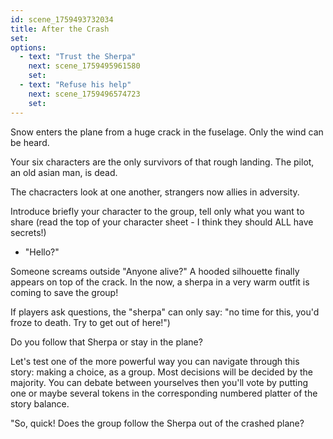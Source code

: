 ```yaml
---
id: scene_1759493732034
title: After the Crash
set:
options:
  - text: "Trust the Sherpa"
    next: scene_1759495961580
    set:
  - text: "Refuse his help"
    next: scene_1759496574723
    set:
---
```


Snow enters the plane from a huge crack in the fuselage. Only the wind can be heard.

Your six characters are the only survivors of that rough landing. The pilot, an old asian man, is dead.

The chacracters look at one another, strangers now allies in adversity.

Introduce briefly your character to the group, tell only what you want to share (read the top of your character sheet - I think they should ALL have secrets!)

- "Hello?"

Someone screams outside "Anyone alive?" A hooded silhouette finally appears on top of the crack. In the now, a sherpa in a very warm outfit is coming to save the group!

If players ask questions, the "sherpa" can only say: "no time for this, you'd froze to death. Try to get out of here!")

Do you follow that Sherpa or stay in the plane?

Let's test one of the more powerful way you can navigate through this story: making a choice, as a group. Most decisions will be decided by the majority. You can debate between yourselves then you'll vote by putting one or maybe several tokens in the corresponding numbered platter of the story balance.


"So, quick! Does the group follow the Sherpa out of the crashed plane? 